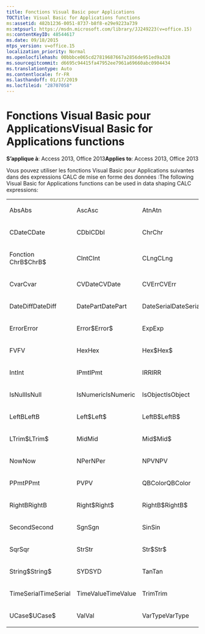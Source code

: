 ```yaml
---
title: Fonctions Visual Basic pour Applications
TOCTitle: Visual Basic for Applications functions
ms:assetid: 482b1236-0051-8737-b8f8-e29e9223a739
ms:mtpsurl: https://msdn.microsoft.com/library/JJ249223(v=office.15)
ms:contentKeyID: 48544617
ms.date: 09/18/2015
mtps_version: v=office.15
localization_priority: Normal
ms.openlocfilehash: 00bbbce065cd27819687667a2856de951ed9a328
ms.sourcegitcommit: d6695c94415fa47952ee7961a69660abc0904434
ms.translationtype: Auto
ms.contentlocale: fr-FR
ms.lasthandoff: 01/17/2019
ms.locfileid: "28707058"
---
```

# <a name="visual-basic-for-applications-functions"></a><span data-ttu-id="a5f9a-102">Fonctions Visual Basic pour Applications</span><span class="sxs-lookup"><span data-stu-id="a5f9a-102">Visual Basic for Applications functions</span></span>


<span data-ttu-id="a5f9a-103">**S’applique à**: Access 2013, Office 2013</span><span class="sxs-lookup"><span data-stu-id="a5f9a-103">**Applies to**: Access 2013, Office 2013</span></span>

<span data-ttu-id="a5f9a-104">Vous pouvez utiliser les fonctions Visual Basic pour Applications suivantes dans des expressions CALC de mise en forme des données :</span><span class="sxs-lookup"><span data-stu-id="a5f9a-104">The following Visual Basic for Applications functions can be used in data shaping CALC expressions:</span></span>

<table style="width:100%;">
<colgroup>
<col style="width: 16%" />
<col style="width: 16%" />
<col style="width: 16%" />
<col style="width: 16%" />
<col style="width: 16%" />
<col style="width: 16%" />
</colgroup>
<tbody>
<tr class="odd">
<td><p><span data-ttu-id="a5f9a-105">Abs</span><span class="sxs-lookup"><span data-stu-id="a5f9a-105">Abs</span></span></p></td>
<td><p><span data-ttu-id="a5f9a-106">Asc</span><span class="sxs-lookup"><span data-stu-id="a5f9a-106">Asc</span></span></p></td>
<td><p><span data-ttu-id="a5f9a-107">Atn</span><span class="sxs-lookup"><span data-stu-id="a5f9a-107">Atn</span></span></p></td>
<td><p><span data-ttu-id="a5f9a-108">CBool</span><span class="sxs-lookup"><span data-stu-id="a5f9a-108">CBool</span></span></p></td>
<td><p><span data-ttu-id="a5f9a-109">CByte</span><span class="sxs-lookup"><span data-stu-id="a5f9a-109">CByte</span></span></p></td>
<td><p><span data-ttu-id="a5f9a-110">CCur</span><span class="sxs-lookup"><span data-stu-id="a5f9a-110">CCur</span></span></p></td>
</tr>
<tr class="even">
<td><p><span data-ttu-id="a5f9a-111">CDate</span><span class="sxs-lookup"><span data-stu-id="a5f9a-111">CDate</span></span></p></td>
<td><p><span data-ttu-id="a5f9a-112">CDbl</span><span class="sxs-lookup"><span data-stu-id="a5f9a-112">CDbl</span></span></p></td>
<td><p><span data-ttu-id="a5f9a-113">Chr</span><span class="sxs-lookup"><span data-stu-id="a5f9a-113">Chr</span></span></p></td>
<td><p><span data-ttu-id="a5f9a-114">Fonction ChrB</span><span class="sxs-lookup"><span data-stu-id="a5f9a-114">ChrB</span></span></p></td>
<td><p><span data-ttu-id="a5f9a-115">ChrW</span><span class="sxs-lookup"><span data-stu-id="a5f9a-115">ChrW</span></span></p></td>
<td><p><span data-ttu-id="a5f9a-116">Chr$</span><span class="sxs-lookup"><span data-stu-id="a5f9a-116">Chr$</span></span></p></td>
</tr>
<tr class="odd">
<td><p><span data-ttu-id="a5f9a-117">Fonction ChrB$</span><span class="sxs-lookup"><span data-stu-id="a5f9a-117">ChrB$</span></span></p></td>
<td><p><span data-ttu-id="a5f9a-118">CInt</span><span class="sxs-lookup"><span data-stu-id="a5f9a-118">CInt</span></span></p></td>
<td><p><span data-ttu-id="a5f9a-119">CLng</span><span class="sxs-lookup"><span data-stu-id="a5f9a-119">CLng</span></span></p></td>
<td><p><span data-ttu-id="a5f9a-120">Cos</span><span class="sxs-lookup"><span data-stu-id="a5f9a-120">Cos</span></span></p></td>
<td><p><span data-ttu-id="a5f9a-121">CSng</span><span class="sxs-lookup"><span data-stu-id="a5f9a-121">CSng</span></span></p></td>
<td><p><span data-ttu-id="a5f9a-122">CStr</span><span class="sxs-lookup"><span data-stu-id="a5f9a-122">CStr</span></span></p></td>
</tr>
<tr class="even">
<td><p><span data-ttu-id="a5f9a-123">Cvar</span><span class="sxs-lookup"><span data-stu-id="a5f9a-123">Cvar</span></span></p></td>
<td><p><span data-ttu-id="a5f9a-124">CVDate</span><span class="sxs-lookup"><span data-stu-id="a5f9a-124">CVDate</span></span></p></td>
<td><p><span data-ttu-id="a5f9a-125">CVErr</span><span class="sxs-lookup"><span data-stu-id="a5f9a-125">CVErr</span></span></p></td>
<td><p><span data-ttu-id="a5f9a-126">Date</span><span class="sxs-lookup"><span data-stu-id="a5f9a-126">Date</span></span></p></td>
<td><p><span data-ttu-id="a5f9a-127">Date$</span><span class="sxs-lookup"><span data-stu-id="a5f9a-127">Date$</span></span></p></td>
<td><p><span data-ttu-id="a5f9a-128">DateAdd</span><span class="sxs-lookup"><span data-stu-id="a5f9a-128">DateAdd</span></span></p></td>
</tr>
<tr class="odd">
<td><p><span data-ttu-id="a5f9a-129">DateDiff</span><span class="sxs-lookup"><span data-stu-id="a5f9a-129">DateDiff</span></span></p></td>
<td><p><span data-ttu-id="a5f9a-130">DatePart</span><span class="sxs-lookup"><span data-stu-id="a5f9a-130">DatePart</span></span></p></td>
<td><p><span data-ttu-id="a5f9a-131">DateSerial</span><span class="sxs-lookup"><span data-stu-id="a5f9a-131">DateSerial</span></span></p></td>
<td><p><span data-ttu-id="a5f9a-132">DateValue</span><span class="sxs-lookup"><span data-stu-id="a5f9a-132">DateValue</span></span></p></td>
<td><p><span data-ttu-id="a5f9a-133">Day</span><span class="sxs-lookup"><span data-stu-id="a5f9a-133">Day</span></span></p></td>
<td><p><span data-ttu-id="a5f9a-134">DDB</span><span class="sxs-lookup"><span data-stu-id="a5f9a-134">DDB</span></span></p></td>
</tr>
<tr class="even">
<td><p><span data-ttu-id="a5f9a-135">Error</span><span class="sxs-lookup"><span data-stu-id="a5f9a-135">Error</span></span></p></td>
<td><p><span data-ttu-id="a5f9a-136">Error$</span><span class="sxs-lookup"><span data-stu-id="a5f9a-136">Error$</span></span></p></td>
<td><p><span data-ttu-id="a5f9a-137">Exp</span><span class="sxs-lookup"><span data-stu-id="a5f9a-137">Exp</span></span></p></td>
<td><p><span data-ttu-id="a5f9a-138">Fix</span><span class="sxs-lookup"><span data-stu-id="a5f9a-138">Fix</span></span></p></td>
<td><p><span data-ttu-id="a5f9a-139">Format</span><span class="sxs-lookup"><span data-stu-id="a5f9a-139">Format</span></span></p></td>
<td><p><span data-ttu-id="a5f9a-140">Format$</span><span class="sxs-lookup"><span data-stu-id="a5f9a-140">Format$</span></span></p></td>
</tr>
<tr class="odd">
<td><p><span data-ttu-id="a5f9a-141">FV</span><span class="sxs-lookup"><span data-stu-id="a5f9a-141">FV</span></span></p></td>
<td><p><span data-ttu-id="a5f9a-142">Hex</span><span class="sxs-lookup"><span data-stu-id="a5f9a-142">Hex</span></span></p></td>
<td><p><span data-ttu-id="a5f9a-143">Hex$</span><span class="sxs-lookup"><span data-stu-id="a5f9a-143">Hex$</span></span></p></td>
<td><p><span data-ttu-id="a5f9a-144">Hour</span><span class="sxs-lookup"><span data-stu-id="a5f9a-144">Hour</span></span></p></td>
<td><p><span data-ttu-id="a5f9a-145">IIF</span><span class="sxs-lookup"><span data-stu-id="a5f9a-145">IIF</span></span></p></td>
<td><p><span data-ttu-id="a5f9a-146">InStr</span><span class="sxs-lookup"><span data-stu-id="a5f9a-146">InStr</span></span></p></td>
</tr>
<tr class="even">
<td><p><span data-ttu-id="a5f9a-147">Int</span><span class="sxs-lookup"><span data-stu-id="a5f9a-147">Int</span></span></p></td>
<td><p><span data-ttu-id="a5f9a-148">IPmt</span><span class="sxs-lookup"><span data-stu-id="a5f9a-148">IPmt</span></span></p></td>
<td><p><span data-ttu-id="a5f9a-149">IRR</span><span class="sxs-lookup"><span data-stu-id="a5f9a-149">IRR</span></span></p></td>
<td><p><span data-ttu-id="a5f9a-150">IsDate</span><span class="sxs-lookup"><span data-stu-id="a5f9a-150">IsDate</span></span></p></td>
<td><p><span data-ttu-id="a5f9a-151">IsEmpty</span><span class="sxs-lookup"><span data-stu-id="a5f9a-151">IsEmpty</span></span></p></td>
<td><p><span data-ttu-id="a5f9a-152">IsError</span><span class="sxs-lookup"><span data-stu-id="a5f9a-152">IsError</span></span></p></td>
</tr>
<tr class="odd">
<td><p><span data-ttu-id="a5f9a-153">IsNull</span><span class="sxs-lookup"><span data-stu-id="a5f9a-153">IsNull</span></span></p></td>
<td><p><span data-ttu-id="a5f9a-154">IsNumeric</span><span class="sxs-lookup"><span data-stu-id="a5f9a-154">IsNumeric</span></span></p></td>
<td><p><span data-ttu-id="a5f9a-155">IsObject</span><span class="sxs-lookup"><span data-stu-id="a5f9a-155">IsObject</span></span></p></td>
<td><p><span data-ttu-id="a5f9a-156">LCase</span><span class="sxs-lookup"><span data-stu-id="a5f9a-156">LCase</span></span></p></td>
<td><p><span data-ttu-id="a5f9a-157">LCase$</span><span class="sxs-lookup"><span data-stu-id="a5f9a-157">LCase$</span></span></p></td>
<td><p><span data-ttu-id="a5f9a-158">Left</span><span class="sxs-lookup"><span data-stu-id="a5f9a-158">Left</span></span></p></td>
</tr>
<tr class="even">
<td><p><span data-ttu-id="a5f9a-159">LeftB</span><span class="sxs-lookup"><span data-stu-id="a5f9a-159">LeftB</span></span></p></td>
<td><p><span data-ttu-id="a5f9a-160">Left$</span><span class="sxs-lookup"><span data-stu-id="a5f9a-160">Left$</span></span></p></td>
<td><p><span data-ttu-id="a5f9a-161">LeftB$</span><span class="sxs-lookup"><span data-stu-id="a5f9a-161">LeftB$</span></span></p></td>
<td><p><span data-ttu-id="a5f9a-162">Len</span><span class="sxs-lookup"><span data-stu-id="a5f9a-162">Len</span></span></p></td>
<td><p><span data-ttu-id="a5f9a-163">Log</span><span class="sxs-lookup"><span data-stu-id="a5f9a-163">Log</span></span></p></td>
<td><p><span data-ttu-id="a5f9a-164">LTrim</span><span class="sxs-lookup"><span data-stu-id="a5f9a-164">LTrim</span></span></p></td>
</tr>
<tr class="odd">
<td><p><span data-ttu-id="a5f9a-165">LTrim$</span><span class="sxs-lookup"><span data-stu-id="a5f9a-165">LTrim$</span></span></p></td>
<td><p><span data-ttu-id="a5f9a-166">Mid</span><span class="sxs-lookup"><span data-stu-id="a5f9a-166">Mid</span></span></p></td>
<td><p><span data-ttu-id="a5f9a-167">Mid$</span><span class="sxs-lookup"><span data-stu-id="a5f9a-167">Mid$</span></span></p></td>
<td><p><span data-ttu-id="a5f9a-168">Minute</span><span class="sxs-lookup"><span data-stu-id="a5f9a-168">Minute</span></span></p></td>
<td><p><span data-ttu-id="a5f9a-169">MIRR</span><span class="sxs-lookup"><span data-stu-id="a5f9a-169">MIRR</span></span></p></td>
<td><p><span data-ttu-id="a5f9a-170">Month</span><span class="sxs-lookup"><span data-stu-id="a5f9a-170">Month</span></span></p></td>
</tr>
<tr class="even">
<td><p><span data-ttu-id="a5f9a-171">Now</span><span class="sxs-lookup"><span data-stu-id="a5f9a-171">Now</span></span></p></td>
<td><p><span data-ttu-id="a5f9a-172">NPer</span><span class="sxs-lookup"><span data-stu-id="a5f9a-172">NPer</span></span></p></td>
<td><p><span data-ttu-id="a5f9a-173">NPV</span><span class="sxs-lookup"><span data-stu-id="a5f9a-173">NPV</span></span></p></td>
<td><p><span data-ttu-id="a5f9a-174">Oct</span><span class="sxs-lookup"><span data-stu-id="a5f9a-174">Oct</span></span></p></td>
<td><p><span data-ttu-id="a5f9a-175">Oct$</span><span class="sxs-lookup"><span data-stu-id="a5f9a-175">Oct$</span></span></p></td>
<td><p><span data-ttu-id="a5f9a-176">Pmt</span><span class="sxs-lookup"><span data-stu-id="a5f9a-176">Pmt</span></span></p></td>
</tr>
<tr class="odd">
<td><p><span data-ttu-id="a5f9a-177">PPmt</span><span class="sxs-lookup"><span data-stu-id="a5f9a-177">PPmt</span></span></p></td>
<td><p><span data-ttu-id="a5f9a-178">PV</span><span class="sxs-lookup"><span data-stu-id="a5f9a-178">PV</span></span></p></td>
<td><p><span data-ttu-id="a5f9a-179">QBColor</span><span class="sxs-lookup"><span data-stu-id="a5f9a-179">QBColor</span></span></p></td>
<td><p><span data-ttu-id="a5f9a-180">Rate</span><span class="sxs-lookup"><span data-stu-id="a5f9a-180">Rate</span></span></p></td>
<td><p><span data-ttu-id="a5f9a-181">RGB</span><span class="sxs-lookup"><span data-stu-id="a5f9a-181">RGB</span></span></p></td>
<td><p><span data-ttu-id="a5f9a-182">Right</span><span class="sxs-lookup"><span data-stu-id="a5f9a-182">Right</span></span></p></td>
</tr>
<tr class="even">
<td><p><span data-ttu-id="a5f9a-183">RightB</span><span class="sxs-lookup"><span data-stu-id="a5f9a-183">RightB</span></span></p></td>
<td><p><span data-ttu-id="a5f9a-184">Right$</span><span class="sxs-lookup"><span data-stu-id="a5f9a-184">Right$</span></span></p></td>
<td><p><span data-ttu-id="a5f9a-185">RightB$</span><span class="sxs-lookup"><span data-stu-id="a5f9a-185">RightB$</span></span></p></td>
<td><p><span data-ttu-id="a5f9a-186">Rnd</span><span class="sxs-lookup"><span data-stu-id="a5f9a-186">Rnd</span></span></p></td>
<td><p><span data-ttu-id="a5f9a-187">RTrim</span><span class="sxs-lookup"><span data-stu-id="a5f9a-187">RTrim</span></span></p></td>
<td><p><span data-ttu-id="a5f9a-188">RTrim$</span><span class="sxs-lookup"><span data-stu-id="a5f9a-188">RTrim$</span></span></p></td>
</tr>
<tr class="odd">
<td><p><span data-ttu-id="a5f9a-189">Second</span><span class="sxs-lookup"><span data-stu-id="a5f9a-189">Second</span></span></p></td>
<td><p><span data-ttu-id="a5f9a-190">Sgn</span><span class="sxs-lookup"><span data-stu-id="a5f9a-190">Sgn</span></span></p></td>
<td><p><span data-ttu-id="a5f9a-191">Sin</span><span class="sxs-lookup"><span data-stu-id="a5f9a-191">Sin</span></span></p></td>
<td><p><span data-ttu-id="a5f9a-192">SLN</span><span class="sxs-lookup"><span data-stu-id="a5f9a-192">SLN</span></span></p></td>
<td><p><span data-ttu-id="a5f9a-193">Space</span><span class="sxs-lookup"><span data-stu-id="a5f9a-193">Space</span></span></p></td>
<td><p><span data-ttu-id="a5f9a-194">Space$</span><span class="sxs-lookup"><span data-stu-id="a5f9a-194">Space$</span></span></p></td>
</tr>
<tr class="even">
<td><p><span data-ttu-id="a5f9a-195">Sqr</span><span class="sxs-lookup"><span data-stu-id="a5f9a-195">Sqr</span></span></p></td>
<td><p><span data-ttu-id="a5f9a-196">Str</span><span class="sxs-lookup"><span data-stu-id="a5f9a-196">Str</span></span></p></td>
<td><p><span data-ttu-id="a5f9a-197">Str$</span><span class="sxs-lookup"><span data-stu-id="a5f9a-197">Str$</span></span></p></td>
<td><p><span data-ttu-id="a5f9a-198">StrComp</span><span class="sxs-lookup"><span data-stu-id="a5f9a-198">StrComp</span></span></p></td>
<td><p><span data-ttu-id="a5f9a-199">StrConv</span><span class="sxs-lookup"><span data-stu-id="a5f9a-199">StrConv</span></span></p></td>
<td><p><span data-ttu-id="a5f9a-200">String</span><span class="sxs-lookup"><span data-stu-id="a5f9a-200">String</span></span></p></td>
</tr>
<tr class="odd">
<td><p><span data-ttu-id="a5f9a-201">String$</span><span class="sxs-lookup"><span data-stu-id="a5f9a-201">String$</span></span></p></td>
<td><p><span data-ttu-id="a5f9a-202">SYD</span><span class="sxs-lookup"><span data-stu-id="a5f9a-202">SYD</span></span></p></td>
<td><p><span data-ttu-id="a5f9a-203">Tan</span><span class="sxs-lookup"><span data-stu-id="a5f9a-203">Tan</span></span></p></td>
<td><p><span data-ttu-id="a5f9a-204">Time</span><span class="sxs-lookup"><span data-stu-id="a5f9a-204">Time</span></span></p></td>
<td><p><span data-ttu-id="a5f9a-205">Time$</span><span class="sxs-lookup"><span data-stu-id="a5f9a-205">Time$</span></span></p></td>
<td><p><span data-ttu-id="a5f9a-206">Timer</span><span class="sxs-lookup"><span data-stu-id="a5f9a-206">Timer</span></span></p></td>
</tr>
<tr class="even">
<td><p><span data-ttu-id="a5f9a-207">TimeSerial</span><span class="sxs-lookup"><span data-stu-id="a5f9a-207">TimeSerial</span></span></p></td>
<td><p><span data-ttu-id="a5f9a-208">TimeValue</span><span class="sxs-lookup"><span data-stu-id="a5f9a-208">TimeValue</span></span></p></td>
<td><p><span data-ttu-id="a5f9a-209">Trim</span><span class="sxs-lookup"><span data-stu-id="a5f9a-209">Trim</span></span></p></td>
<td><p><span data-ttu-id="a5f9a-210">Trim$</span><span class="sxs-lookup"><span data-stu-id="a5f9a-210">Trim$</span></span></p></td>
<td><p><span data-ttu-id="a5f9a-211">TypeName</span><span class="sxs-lookup"><span data-stu-id="a5f9a-211">TypeName</span></span></p></td>
<td><p><span data-ttu-id="a5f9a-212">UCase</span><span class="sxs-lookup"><span data-stu-id="a5f9a-212">UCase</span></span></p></td>
</tr>
<tr class="odd">
<td><p><span data-ttu-id="a5f9a-213">UCase$</span><span class="sxs-lookup"><span data-stu-id="a5f9a-213">UCase$</span></span></p></td>
<td><p><span data-ttu-id="a5f9a-214">Val</span><span class="sxs-lookup"><span data-stu-id="a5f9a-214">Val</span></span></p></td>
<td><p><span data-ttu-id="a5f9a-215">VarType</span><span class="sxs-lookup"><span data-stu-id="a5f9a-215">VarType</span></span></p></td>
<td><p><span data-ttu-id="a5f9a-216">Weekday</span><span class="sxs-lookup"><span data-stu-id="a5f9a-216">Weekday</span></span></p></td>
<td><p><span data-ttu-id="a5f9a-217">Year</span><span class="sxs-lookup"><span data-stu-id="a5f9a-217">Year</span></span></p></td>
<td><p><br />
</p></td>
</tr>
</tbody>
</table>

